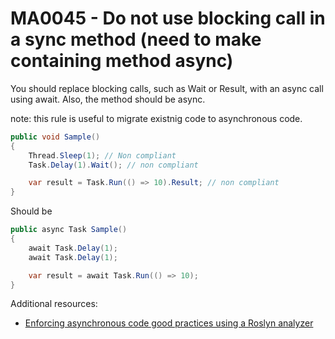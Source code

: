 # MA0045 - Do not use blocking call in a sync method (need to make containing method async)

You should replace blocking calls, such as Wait or Result, with an async call using await. Also, the method should be async.

note: this rule is useful to migrate existnig code to asynchronous code.

````csharp
public void Sample()
{
    Thread.Sleep(1); // Non compliant
    Task.Delay(1).Wait(); // non compliant

    var result = Task.Run(() => 10).Result; // non compliant
}
````

Should be

````csharp
public async Task Sample()
{
    await Task.Delay(1);
    await Task.Delay(1);

    var result = await Task.Run(() => 10);
}
````

Additional resources:
- [Enforcing asynchronous code good practices using a Roslyn analyzer](https://www.meziantou.net/enforcing-asynchronous-code-good-practices-using-a-roslyn-analyzer.htm)
